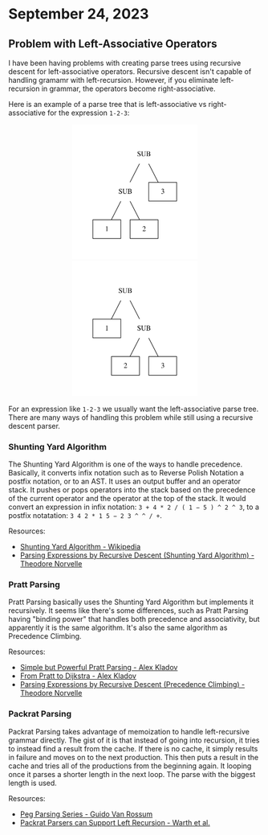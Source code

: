 # September 24, 2023
## Problem with Left-Associative Operators

I have been having problems with creating parse trees using recursive descent
for left-associative operators. Recursive descent isn't capable of handling
gramamr with left-recursion. However, if you eliminate left-recursion in
grammar, the operators become right-associative.

Here is an example of a parse tree that is left-associative vs
right-associative for the expression `1-2-3`:

<div align="center">
<img src="./left-associative.png" alt="Left Associative Parse Tree" width="49.7%">
<img src="./right-associative.png" alt="Right Associative Parse Tree" width="49.7%">
</div>

For an expression like `1-2-3` we usually want the left-associative parse tree.
There are many ways of handling this problem while still using a recursive
descent parser.

### Shunting Yard Algorithm

The Shunting Yard Algorithm is one of the ways to handle precedence. Basically,
it converts infix notation such as to Reverse Polish Notation a postfix
notation, or to an AST. It uses an output buffer and an operator stack. It
pushes or pops operators into the stack based on the precedence of the current
operator and the operator at the top of the stack. It would convert an
expression in infix notation: `3 + 4 * 2 / ( 1 − 5 ) ^ 2 ^ 3`, to a postfix
notatation: `3 4 2 * 1 5 − 2 3 ^ ^ / +`.

Resources:

- [Shunting Yard Algorithm - Wikipedia](https://en.wikipedia.org/wiki/Shunting_yard_algorithm)
- [Parsing Expressions by Recursive Descent (Shunting Yard Algorithm) - Theodore Norvelle](https://www.engr.mun.ca/~theo/Misc/exp_parsing.htm#shunting_yard)

### Pratt Parsing

Pratt Parsing basically uses the Shunting Yard Algorithm but implements it
recursively. It seems like there's some differences, such as Pratt Parsing
having "binding power" that handles both precedence and associativity, but
apparently it is the same algorithm. It's also the same algorithm as Precedence
Climbing.

Resources:

- [Simple but Powerful Pratt Parsing - Alex Kladov](https://matklad.github.io/2020/04/13/simple-but-powerful-pratt-parsing.html)
- [From Pratt to Dijkstra - Alex Kladov](https://matklad.github.io/2020/04/15/from-pratt-to-dijkstra.html)
- [Parsing Expressions by Recursive Descent (Precedence Climbing) - Theodore Norvelle](https://www.engr.mun.ca/~theo/Misc/exp_parsing.htm#climbing)

### Packrat Parsing

Packrat Parsing takes advantage of memoization to handle left-recursive grammar
directly. The gist of it is that instead of going into recursion, it tries to
instead find a result from the cache. If there is no cache, it simply results in
failure and moves on to the next production. This then puts a result in the
cache and tries all of the productions from the beginning again. It looping once
it parses a shorter length in the next loop. The parse with the biggest length
is used.

Resources:

- [Peg Parsing Series - Guido Van Rossum](https://medium.com/@gvanrossum_83706/peg-parsing-series-de5d41b2ed60)
- [Packrat Parsers can Support Left Recursion - Warth et al.](https://github.com/amadeusdotpng/compiler/blob/main/papers/Packrat_Parsers_Can_Support_Left_Recursion.pdf)
